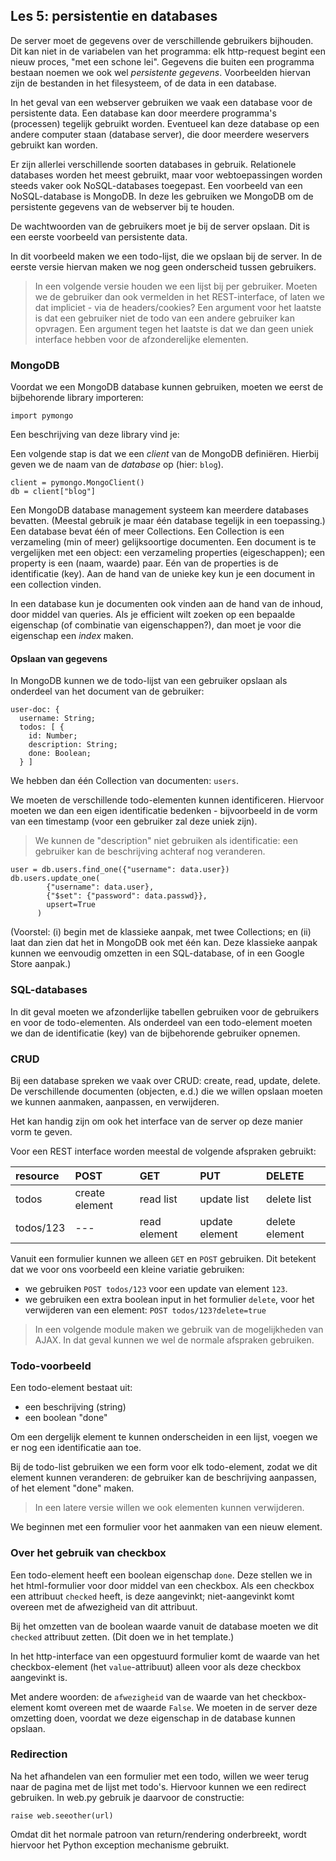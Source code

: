 ## Les 5: persistentie en databases

De server moet de gegevens over de verschillende gebruikers bijhouden. Dit kan niet in de variabelen van het programma: elk http-request begint een nieuw proces, "met een schone lei". Gegevens die buiten een programma bestaan noemen we ook wel *persistente gegevens*. Voorbeelden hiervan zijn de bestanden in het filesysteem, of de data in een database.

In het geval van een webserver gebruiken we vaak een database voor de persistente data. Een database kan door meerdere programma's (processen) tegelijk gebruikt worden. Eventueel kan deze database op een andere computer staan (database server), die door meerdere weservers gebruikt kan worden.

Er zijn allerlei verschillende soorten databases in gebruik. Relationele databases worden het meest gebruikt, maar voor webtoepassingen worden steeds vaker ook NoSQL-databases toegepast. Een voorbeeld van een NoSQL-database is MongoDB. In deze les gebruiken we MongoDB om de persistente gegevens van de webserver bij te houden.

De wachtwoorden van de gebruikers moet je bij de server opslaan. Dit is een eerste voorbeeld van persistente data.

In dit voorbeeld maken we een todo-lijst, die we opslaan bij de server. In de eerste versie hiervan maken we nog geen onderscheid tussen gebruikers.

> In een volgende versie houden we een lijst bij per gebruiker. Moeten we de gebruiker dan ook vermelden in het REST-interface, of laten we dat impliciet - via de headers/cookies? Een argument voor het laatste is dat een gebruiker niet de todo van een andere gebruiker kan opvragen. Een argument tegen het laatste is dat we dan geen uniek interface hebben voor de afzonderelijke elementen.

### MongoDB

Voordat we een MongoDB database kunnen gebruiken, moeten we eerst de bijbehorende library importeren:

```
import pymongo
```

Een beschrijving van deze library vind je: 

Een volgende stap is dat we een *client* van de MongoDB definiëren. Hierbij geven we de naam van de *database* op (hier: `blog`).

```
client = pymongo.MongoClient()
db = client["blog"]
```

Een MongoDB database management systeem kan meerdere databases bevatten. (Meestal gebruik je maar één database tegelijk in een toepassing.) Een database bevat één of meer Collections. Een Collection is een verzameling (min of meer) gelijksoortige documenten.
Een document is te vergelijken met een object: een verzameling properties (eigeschappen); een property is een (naam, waarde) paar. Eén van de properties is de identificatie (key). Aan de hand van de unieke key kun je een document in een collection vinden.

In een database kun je documenten ook vinden aan de hand van de inhoud, door middel van queries. Als je efficient wilt zoeken op een bepaalde eigenschap (of combinatie van eigenschappen?), dan moet je voor die eigenschap een *index* maken.





#### Opslaan van gegevens

In MongoDB kunnen we de todo-lijst van een gebruiker opslaan als onderdeel van het document van de gebruiker:

```
user-doc: {
  username: String;
  todos: [ {
    id: Number;
    description: String;
    done: Boolean;
  } ]
```

We hebben dan één Collection van documenten: `users`.

We moeten de verschillende todo-elementen kunnen identificeren. Hiervoor moeten we dan een eigen identificatie bedenken - bijvoorbeeld in de vorm van een timestamp (voor een gebruiker zal deze uniek zijn).

> We kunnen de "description" niet gebruiken als identificatie: een gebruiker kan de beschrijving achteraf nog veranderen.

```
user = db.users.find_one({"username": data.user})
db.users.update_one(
        {"username": data.user},
        {"$set": {"password": data.passwd}},
        upsert=True
      )
```

(Voorstel: (i) begin met de klassieke aanpak, met twee Collections; en (ii) laat dan zien dat het in MongoDB ook met één kan. Deze klassieke aanpak kunnen we eenvoudig omzetten in een SQL-database, of in een Google Store aanpak.)

### SQL-databases

In dit geval moeten we afzonderlijke tabellen gebruiken voor de gebruikers en voor de todo-elementen. Als onderdeel van een todo-element moeten we dan de identificatie (key) van de bijbehorende gebruiker opnemen.



### CRUD

Bij een database spreken we vaak over CRUD: create, read, update, delete. De verschillende documenten (objecten, e.d.) die we willen opslaan moeten we kunnen aanmaken, aanpassen, en verwijderen.

Het kan handig zijn om ook het interface van de server op deze manier vorm te geven. 

Voor een REST interface worden meestal de volgende afspraken gebruikt:

| resource  | POST           | GET          | PUT            | DELETE  |
| :---      | :---           | :---         | :---           | :---    |
| todos     | create element | read list    | update list    | delete list |
| todos/123 |   ---          | read element | update element | delete element |

Vanuit een formulier kunnen we alleen `GET` en `POST` gebruiken. Dit betekent dat we voor ons voorbeeld een kleine variatie gebruiken:

* we gebruiken `POST todos/123` voor een update van element `123`.
* we gebruiken een extra boolean input in het formulier `delete`, voor het verwijderen van een element: `POST todos/123?delete=true`

> In een volgende module maken we gebruik van de mogelijkheden van AJAX. In dat geval kunnen we wel de normale afspraken gebruiken.

### Todo-voorbeeld

Een todo-element bestaat uit:

* een beschrijving (string)
* een boolean "done"

Om een dergelijk element te kunnen onderscheiden in een lijst, voegen we er nog een identificatie aan toe.

Bij de todo-list gebruiken we een form voor elk todo-element, zodat we dit element kunnen veranderen: de gebruiker kan de beschrijving aanpassen, of het element "done" maken.

> In een latere versie willen we ook elementen kunnen verwijderen.

We beginnen met een formulier voor het aanmaken van een nieuw element.

### Over het gebruik van checkbox

Een todo-element heeft een boolean eigenschap `done`. Deze stellen we in het html-formulier voor door middel van een checkbox. Als een checkbox een attribuut `checked` heeft, is deze aangevinkt; niet-aangevinkt komt overeen met de afwezigheid van dit attribuut.

Bij het omzetten van de boolean waarde vanuit de database moeten we dit `checked` attribuut zetten. (Dit doen we in het template.)

In het http-interface van een opgestuurd formulier komt de waarde van het checkbox-element (het `value`-attribuut) alleen voor als deze checkbox aangevinkt is.

Met andere woorden: de `afwezigheid` van de waarde van het checkbox-element komt overeen met de waarde `False`. We moeten in de server deze omzetting doen, voordat we deze eigenschap in de database kunnen opslaan.

### Redirection

Na het afhandelen van een formulier met een todo, willen we weer terug naar de pagina met de lijst met todo's. Hiervoor kunnen we een redirect gebruiken. In web.py gebruik je daarvoor de constructie:

```
raise web.seeother(url)
```

Omdat dit het normale patroon van return/rendering onderbreekt, wordt hiervoor het Python exception mechanisme gebruikt.
